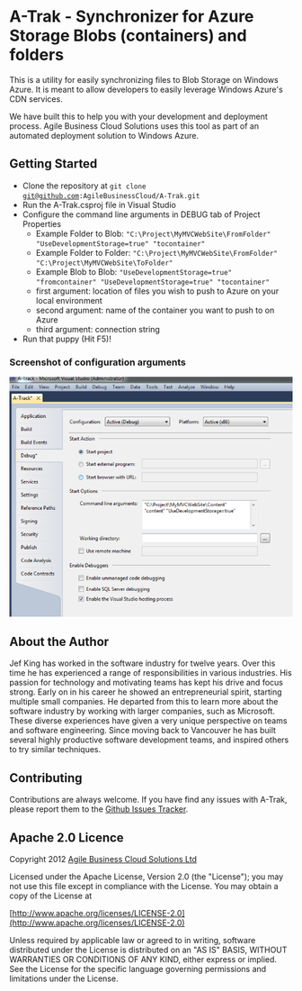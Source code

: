 # A-Trak - Synchronizer for Azure Storage Blobs (containers) and folders

This is a utility for easily synchronizing files to Blob Storage on Windows Azure. It is meant to allow developers to easily leverage Windows Azure's CDN services.

We have built this to help you with your development and deployment process. Agile Business Cloud Solutions uses this tool as part of an automated deployment solution to Windows Azure.


## Getting Started

* Clone the repository at <code>git clone git@github.com:AgileBusinessCloud/A-Trak.git</code>
* Run the A-Trak.csproj file in Visual Studio
* Configure the command line arguments in DEBUG tab of Project Properties
  * Example Folder to Blob: <code>"C:\Project\MyMVCWebSite\FromFolder" "UseDevelopmentStorage=true" "tocontainer"</code>
  * Example Folder to Folder: <code>"C:\Project\MyMVCWebSite\FromFolder" "C:\Project\MyMVCWebSite\ToFolder"</code>
  * Example Blob to Blob: <code>"UseDevelopmentStorage=true" "fromcontainer" "UseDevelopmentStorage=true" "tocontainer"</code>
  * first argument: location of files you wish to push to Azure on your local environment
  * second argument: name of the container you want to push to on Azure
  * third argument: connection string
* Run that puppy (Hit F5)!

### Screenshot of configuration arguments

![A-Trak Configuration](https://github.com/AgileBusinessCloud/A-Trak/raw/master/Config.PNG)

## About the Author

Jef King has worked in the software industry for twelve years. Over this time he has experienced a range of responsibilities in various industries. His passion for technology and motivating teams has kept his drive and focus strong. Early on in his career he showed an entrepreneurial spirit, starting multiple small companies. He departed from this to learn more about the software industry by working with larger companies, such as Microsoft. These diverse experiences have given a very unique perspective on teams and software engineering. Since moving back to Vancouver he has built several highly productive software development teams, and inspired others to try similar techniques.

## Contributing

Contributions are always welcome. If you have find any issues with A-Trak, please report them to the [Github Issues Tracker](https://github.com/AgileBusinessCloud/A-Trak/issues?sort=created&direction=desc&state=open).

## Apache 2.0 Licence

Copyright 2012 [Agile Business Cloud Solutions Ltd](http://www.agilebusinesscloud.com)

Licensed under the Apache License, Version 2.0 (the "License"); you may not use this file except in compliance with the License. You may obtain a copy of the License at

[http://www.apache.org/licenses/LICENSE-2.0](http://www.apache.org/licenses/LICENSE-2.0)

Unless required by applicable law or agreed to in writing, software distributed under the License is distributed on an "AS IS" BASIS, WITHOUT WARRANTIES OR CONDITIONS OF ANY KIND, either express or implied. See the License for the specific language governing permissions and limitations under the License.